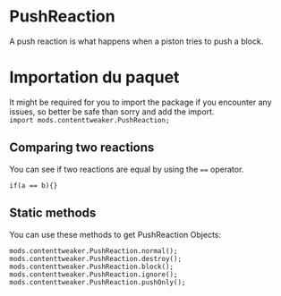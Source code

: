 # PushReaction

A push reaction is what happens when a piston tries to push a block.

# Importation du paquet

It might be required for you to import the package if you encounter any issues, so better be safe than sorry and add the import.  
`import mods.contenttweaker.PushReaction;`

## Comparing two reactions

You can see if two reactions are equal by using the `==` operator.

```zenscript
if(a == b){}
```

## Static methods

You can use these methods to get PushReaction Objects:

```zenscript
mods.contenttweaker.PushReaction.normal();
mods.contenttweaker.PushReaction.destroy();
mods.contenttweaker.PushReaction.block();
mods.contenttweaker.PushReaction.ignore();
mods.contenttweaker.PushReaction.pushOnly();
```